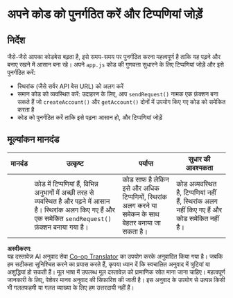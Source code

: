 <!--
CO_OP_TRANSLATOR_METADATA:
{
  "original_hash": "a4abf305ede1cfaadd56a8fab4b4c288",
  "translation_date": "2025-08-24T13:37:38+00:00",
  "source_file": "7-bank-project/3-data/assignment.md",
  "language_code": "hi"
}
-->
# अपने कोड को पुनर्गठित करें और टिप्पणियां जोड़ें

## निर्देश

जैसे-जैसे आपका कोडबेस बढ़ता है, इसे समय-समय पर पुनर्गठित करना महत्वपूर्ण है ताकि यह पढ़ने और बनाए रखने में आसान बना रहे। अपने `app.js` कोड की गुणवत्ता सुधारने के लिए टिप्पणियां जोड़ें और इसे पुनर्गठित करें:

- स्थिरांक (जैसे सर्वर API बेस URL) को अलग करें
- समान कोड को व्यवस्थित करें: उदाहरण के लिए, आप `sendRequest()` नामक एक फ़ंक्शन बना सकते हैं जो `createAccount()` और `getAccount()` दोनों में उपयोग किए गए कोड को समेकित करता है
- कोड को पुनर्गठित करें ताकि इसे पढ़ना आसान हो, और टिप्पणियां जोड़ें

## मूल्यांकन मानदंड

| मानदंड | उत्कृष्ट                                                                                                                                                     | पर्याप्त                                                                                          | सुधार की आवश्यकता                                                                     |
| -------- | ------------------------------------------------------------------------------------------------------------------------------------------------------------- | ------------------------------------------------------------------------------------------------- | ------------------------------------------------------------------------------------- |
|          | कोड में टिप्पणियां हैं, विभिन्न अनुभागों में अच्छी तरह से व्यवस्थित है और पढ़ने में आसान है। स्थिरांक अलग किए गए हैं और एक समेकित `sendRequest()` फ़ंक्शन बनाया गया है। | कोड साफ है लेकिन इसे और अधिक टिप्पणियों, स्थिरांक अलग करने या समेकन के साथ बेहतर बनाया जा सकता है। | कोड अव्यवस्थित है, टिप्पणियां नहीं हैं, स्थिरांक अलग नहीं किए गए हैं और कोड समेकित नहीं है। |

**अस्वीकरण**:  
यह दस्तावेज़ AI अनुवाद सेवा [Co-op Translator](https://github.com/Azure/co-op-translator) का उपयोग करके अनुवादित किया गया है। जबकि हम सटीकता सुनिश्चित करने का प्रयास करते हैं, कृपया ध्यान दें कि स्वचालित अनुवाद में त्रुटियां या अशुद्धियां हो सकती हैं। मूल भाषा में उपलब्ध मूल दस्तावेज़ को प्रामाणिक स्रोत माना जाना चाहिए। महत्वपूर्ण जानकारी के लिए, पेशेवर मानव अनुवाद की सिफारिश की जाती है। इस अनुवाद के उपयोग से उत्पन्न किसी भी गलतफहमी या गलत व्याख्या के लिए हम उत्तरदायी नहीं हैं।